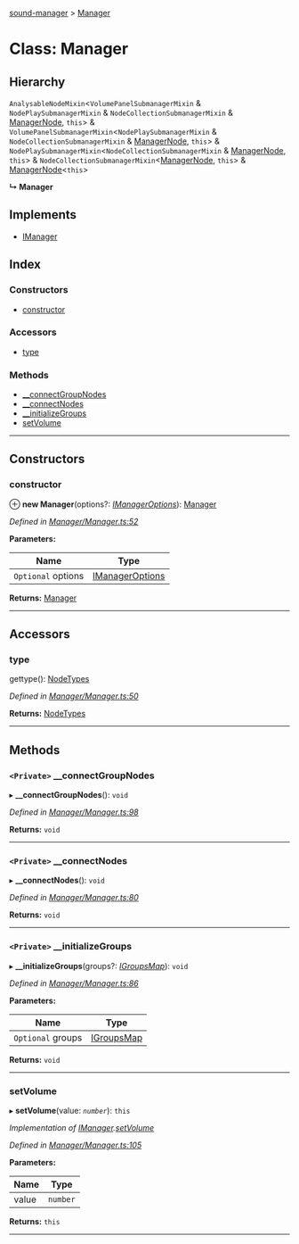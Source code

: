 [sound-manager](../README.md) > [Manager](../classes/manager.md)

# Class: Manager

## Hierarchy

 `AnalysableNodeMixin`<`VolumePanelSubmanagerMixin` & `NodePlaySubmanagerMixin` & `NodeCollectionSubmanagerMixin` & [ManagerNode](managernode.md), `this`> & `VolumePanelSubmanagerMixin`<`NodePlaySubmanagerMixin` & `NodeCollectionSubmanagerMixin` & [ManagerNode](managernode.md), `this`> & `NodePlaySubmanagerMixin`<`NodeCollectionSubmanagerMixin` & [ManagerNode](managernode.md), `this`> & `NodeCollectionSubmanagerMixin`<[ManagerNode](managernode.md), `this`> & [ManagerNode](managernode.md)<`this`>

**↳ Manager**

## Implements

* [IManager](../interfaces/imanager.md)

## Index

### Constructors

* [constructor](manager.md#constructor)

### Accessors

* [type](manager.md#type)

### Methods

* [__connectGroupNodes](manager.md#__connectgroupnodes)
* [__connectNodes](manager.md#__connectnodes)
* [__initializeGroups](manager.md#__initializegroups)
* [setVolume](manager.md#setvolume)

---

## Constructors

<a id="constructor"></a>

###  constructor

⊕ **new Manager**(options?: *[IManagerOptions](../interfaces/imanageroptions.md)*): [Manager](manager.md)

*Defined in [Manager/Manager.ts:52](https://github.com/furkleindustries/sound-manager/blob/5232f22/src/Manager/Manager.ts#L52)*

**Parameters:**

| Name | Type |
| ------ | ------ |
| `Optional` options | [IManagerOptions](../interfaces/imanageroptions.md) |

**Returns:** [Manager](manager.md)

___

## Accessors

<a id="type"></a>

###  type

gettype(): [NodeTypes](../enums/nodetypes.md)

*Defined in [Manager/Manager.ts:50](https://github.com/furkleindustries/sound-manager/blob/5232f22/src/Manager/Manager.ts#L50)*

**Returns:** [NodeTypes](../enums/nodetypes.md)

___

## Methods

<a id="__connectgroupnodes"></a>

### `<Private>` __connectGroupNodes

▸ **__connectGroupNodes**(): `void`

*Defined in [Manager/Manager.ts:98](https://github.com/furkleindustries/sound-manager/blob/5232f22/src/Manager/Manager.ts#L98)*

**Returns:** `void`

___
<a id="__connectnodes"></a>

### `<Private>` __connectNodes

▸ **__connectNodes**(): `void`

*Defined in [Manager/Manager.ts:80](https://github.com/furkleindustries/sound-manager/blob/5232f22/src/Manager/Manager.ts#L80)*

**Returns:** `void`

___
<a id="__initializegroups"></a>

### `<Private>` __initializeGroups

▸ **__initializeGroups**(groups?: *[IGroupsMap](../interfaces/igroupsmap.md)*): `void`

*Defined in [Manager/Manager.ts:86](https://github.com/furkleindustries/sound-manager/blob/5232f22/src/Manager/Manager.ts#L86)*

**Parameters:**

| Name | Type |
| ------ | ------ |
| `Optional` groups | [IGroupsMap](../interfaces/igroupsmap.md) |

**Returns:** `void`

___
<a id="setvolume"></a>

###  setVolume

▸ **setVolume**(value: *`number`*): `this`

*Implementation of [IManager](../interfaces/imanager.md).[setVolume](../interfaces/imanager.md#setvolume)*

*Defined in [Manager/Manager.ts:105](https://github.com/furkleindustries/sound-manager/blob/5232f22/src/Manager/Manager.ts#L105)*

**Parameters:**

| Name | Type |
| ------ | ------ |
| value | `number` |

**Returns:** `this`

___


